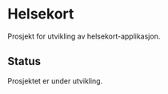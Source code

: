 # Helsekort

Prosjekt for utvikling av helsekort-applikasjon.

## Status
Prosjektet er under utvikling.
